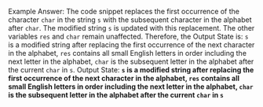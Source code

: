 Example Answer:
The code snippet replaces the first occurrence of the character `char` in the string `s` with the subsequent character in the alphabet after `char`. The modified string `s` is updated with this replacement. The other variables `res` and `char` remain unaffected. Therefore, the Output State is: `s` is a modified string after replacing the first occurrence of the next character in the alphabet, `res` contains all small English letters in order including the next letter in the alphabet, `char` is the subsequent letter in the alphabet after the current `char` in `s`.
Output State: **`s` is a modified string after replacing the first occurrence of the next character in the alphabet, `res` contains all small English letters in order including the next letter in the alphabet, `char` is the subsequent letter in the alphabet after the current `char` in `s`**